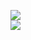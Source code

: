 [![](https://img.shields.io/badge/Made%20With-Github%20Spray-lightgrey.svg?style=for-the-badge&logo=github)](https://github.com/Annihil/github-spray#4462)  
[![](https://i.imgur.com/2DrTn0Z.gif)](https://github.com/Annihil/github-spray)